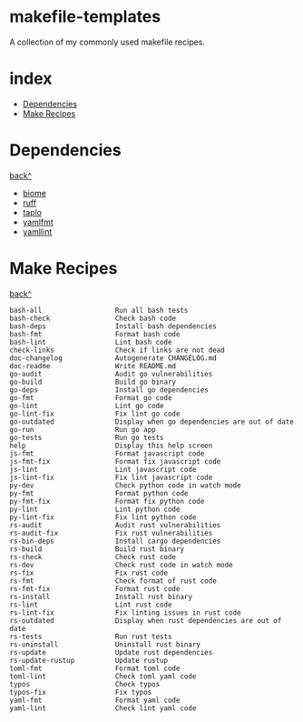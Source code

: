 # makefile-templates

A collection of my commonly used makefile recipes.

# index

  - [Dependencies](#dependencies)
  - [Make Recipes](#make-recipes)

# Dependencies

[back^](#index)

- [biome](https://biomejs.dev/)
- [ruff](https://docs.astral.sh/ruff/)
- [taplo](https://github.com/tamasfe/taplo)
- [yamlfmt](https://github.com/google/yamlfmt)
- [yamllint](https://github.com/adrienverge/yamllint)

# Make Recipes

[back^](#index)

```
bash-all                  Run all bash tests
bash-check                Check bash code
bash-deps                 Install bash dependencies
bash-fmt                  Format bash code
bash-lint                 Lint bash code
check-links               Check if links are not dead
doc-changelog             Autogenerate CHANGELOG.md
doc-readme                Write README.md
go-audit                  Audit go vulnerabilities
go-build                  Build go binary
go-deps                   Install go dependencies
go-fmt                    Format go code
go-lint                   Lint go code
go-lint-fix               Fix lint go code
go-outdated               Display when go dependencies are out of date
go-run                    Run go app
go-tests                  Run go tests
help                      Display this help screen
js-fmt                    Format javascript code
js-fmt-fix                Format fix javascript code
js-lint                   Lint javascript code
js-lint-fix               Fix lint javascript code
py-dev                    Check python code in watch mode
py-fmt                    Format python code
py-fmt-fix                Format fix python code
py-lint                   Lint python code
py-lint-fix               Fix lint python code
rs-audit                  Audit rust vulnerabilities
rs-audit-fix              Fix rust vulnerabilities
rs-bin-deps               Install cargo dependencies
rs-build                  Build rust binary
rs-check                  Check rust code
rs-dev                    Check rust code in watch mode
rs-fix                    Fix rust code
rs-fmt                    Check format of rust code
rs-fmt-fix                Format rust code
rs-install                Install rust binary
rs-lint                   Lint rust code
rs-lint-fix               Fix linting issues in rust code
rs-outdated               Display when rust dependencies are out of date
rs-tests                  Run rust tests
rs-uninstall              Uninstall rust binary
rs-update                 Update rust dependencies
rs-update-rustup          Update rustup
toml-fmt                  Format toml code
toml-lint                 Check toml yaml code
typos                     Check typos
typos-fix                 Fix typos
yaml-fmt                  Format yaml code
yaml-lint                 Check lint yaml code
```
